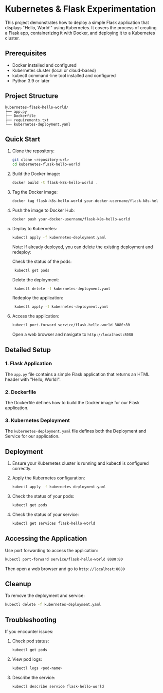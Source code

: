 # Kubernetes & Flask Experimentation

This project demonstrates how to deploy a simple Flask application that displays "Hello, World!" using Kubernetes. It covers the process of creating a Flask app, containerizing it with Docker, and deploying it to a Kubernetes cluster.

## Prerequisites

- Docker installed and configured
- Kubernetes cluster (local or cloud-based)
- kubectl command-line tool installed and configured
- Python 3.9 or later

## Project Structure

```plaintext
kubernetes-flask-hello-world/
├── app.py
├── Dockerfile
├── requirements.txt
└── kubernetes-deployment.yaml
```

## Quick Start

1. Clone the repository:

   ```bash
   git clone <repository-url>
   cd kubernetes-flask-hello-world
   ```

2. Build the Docker image:

   ```bash
   docker build -t flask-k8s-hello-world .
   ```

3. Tag the Docker image:

   ```bash
   docker tag flask-k8s-hello-world your-docker-username/flask-k8s-hello-world
   ```

4. Push the image to Docker Hub:

   ```bash
   docker push your-docker-username/flask-k8s-hello-world
   ```

5. Deploy to Kubernetes:

   ```bash
   kubectl apply -f kubernetes-deployment.yaml
   ```

   Note: If already deployed, you can delete the existing deployment and redeploy:

   Check the status of the pods:

   ```bash
    kubectl get pods
   ```

   Delete the deployment:

   ```bash
    kubectl delete -f kubernetes-deployment.yaml
   ```

   Redeploy the application:

   ```bash
    kubectl apply -f kubernetes-deployment.yaml
   ```

6. Access the application:

   ```bash
   kubectl port-forward service/flask-hello-world 8080:80
   ```

   Open a web browser and navigate to `http://localhost:8080`

## Detailed Setup

### 1. Flask Application

The `app.py` file contains a simple Flask application that returns an HTML header with "Hello, World!".

### 2. Dockerfile

The Dockerfile defines how to build the Docker image for our Flask application.

### 3. Kubernetes Deployment

The `kubernetes-deployment.yaml` file defines both the Deployment and Service for our application.

## Deployment

1. Ensure your Kubernetes cluster is running and kubectl is configured correctly.

2. Apply the Kubernetes configuration:

   ```bash
   kubectl apply -f kubernetes-deployment.yaml
   ```

3. Check the status of your pods:

   ```bash
   kubectl get pods
   ```

4. Check the status of your service:

   ```bash
   kubectl get services flask-hello-world
   ```

## Accessing the Application

Use port forwarding to access the application:

```bash
kubectl port-forward service/flask-hello-world 8080:80
```

Then open a web browser and go to `http://localhost:8080`

## Cleanup

To remove the deployment and service:

```bash
kubectl delete -f kubernetes-deployment.yaml
```

## Troubleshooting

If you encounter issues:

1. Check pod status:

   ```bash
   kubectl get pods
   ```

2. View pod logs:

   ```bash
   kubectl logs <pod-name>
   ```

3. Describe the service:

   ```bash
   kubectl describe service flask-hello-world
   ```
